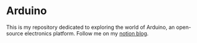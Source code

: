 # Arduino
This is my repository dedicated to exploring the world of Arduino, an open-source electronics platform. Follow me on my [notion blog](https://shining-eagle-964.notion.site/Arduino-Journey-1c17a8dc30324e64a26387dd64261844).  
